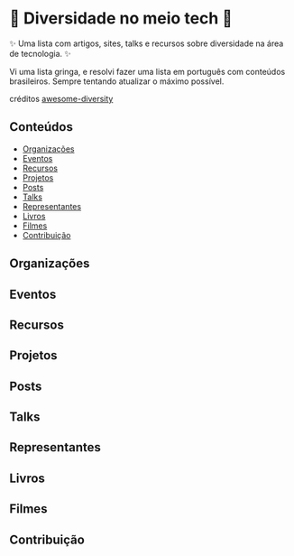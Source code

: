 <h1> 🌈 Diversidade no meio tech 🌈  </h1>

✨ Uma lista com artigos, sites, talks e recursos sobre diversidade na área de tecnologia. ✨ <br>

Vi uma lista gringa, e resolvi fazer uma lista em português com conteúdos brasileiros. 
Sempre tentando atualizar o máximo possível.

créditos <a href=“github.com/folkswhocode/awesome-diversity“>awesome-diversity</a> 
  
## Conteúdos

- [Organizações](#organizações)
- [Eventos](#eventos)
- [Recursos](#recursos)
- [Projetos](#projetos)
- [Posts](#posts)
- [Talks](#talks)
- [Representantes](#representantes)
- [Livros](#livros)
- [Filmes](#filmes)
- [Contribuição](#contribuição)

## Organizações

## Eventos

## Recursos

## Projetos

## Posts

## Talks

## Representantes

## Livros

## Filmes

## Contribuição
